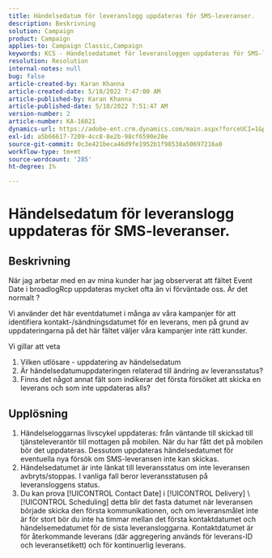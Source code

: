 ```yaml
---
title: Händelsedatum för leveranslogg uppdateras för SMS-leveranser.
description: Beskrivning
solution: Campaign
product: Campaign
applies-to: Campaign Classic,Campaign
keywords: KCS - Händelsedatumet för leveransloggen uppdateras för SMS-leveranser.
resolution: Resolution
internal-notes: null
bug: false
article-created-by: Karan Khanna
article-created-date: 5/10/2022 7:47:00 AM
article-published-by: Karan Khanna
article-published-date: 5/10/2022 7:51:47 AM
version-number: 2
article-number: KA-16021
dynamics-url: https://adobe-ent.crm.dynamics.com/main.aspx?forceUCI=1&pagetype=entityrecord&etn=knowledgearticle&id=bdef875e-35d0-ec11-a7b5-00224809c556
exl-id: a5b66617-7209-4cc8-8e2b-98cf6590e28e
source-git-commit: 0c3e421beca46d9fe1952b1f98538a50697216a0
workflow-type: tm+mt
source-wordcount: '285'
ht-degree: 1%

---
```


# Händelsedatum för leveranslogg uppdateras för SMS-leveranser.

## Beskrivning


När jag arbetar med en av mina kunder har jag observerat att fältet Event Date i broadlogRcp uppdateras mycket ofta än vi förväntade oss. Är det normalt ?

Vi använder det här eventdatumet i många av våra kampanjer för att identifiera kontakt-/sändningsdatumet för en leverans, men på grund av uppdateringarna på det här fältet väljer våra kampanjer inte rätt kunder.

Vi gillar att veta
1. Vilken utlösare - uppdatering av händelsedatum
2. Är händelsedatumuppdateringen relaterad till ändring av leveransstatus?
3. Finns det något annat fält som indikerar det första försöket att skicka en leverans och som inte uppdateras alls?


## Upplösning


1. Händelseloggarnas livscykel uppdateras: från väntande till skickad till tjänsteleverantör till mottagen på mobilen. När du har fått det på mobilen bör det uppdateras. Dessutom uppdateras händelsedatumet för eventuella nya försök om SMS-leveransen inte kan skickas.
2. Händelsedatumet är inte länkat till leveransstatus om inte leveransen avbryts/stoppas. I vanliga fall beror leveransstatusen på leveransloggens status.
3. Du kan prova [!UICONTROL Contact Date] i [!UICONTROL Delivery] \ [!UICONTROL Scheduling] detta blir det fasta datumet när leveransen började skicka den första kommunikationen, och om leveransmålet inte är för stort bör du inte ha timmar mellan det första kontaktdatumet och händelsemedatumet för de sista leveransloggarna. Kontaktdatumet är för återkommande leverans (där aggregering används för leverans-ID och leveransetikett) och för kontinuerlig leverans.
